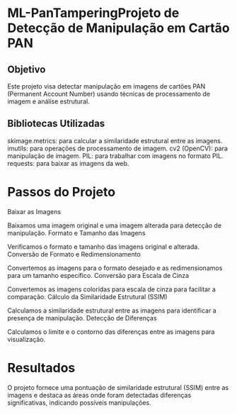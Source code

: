 # ML-PanTamperingProjeto de Detecção de Manipulação em Cartão PAN
## Objetivo
Este projeto visa detectar manipulação em imagens de cartões PAN (Permanent Account Number) usando técnicas de processamento de imagem e análise estrutural.

## Bibliotecas Utilizadas
skimage.metrics: para calcular a similaridade estrutural entre as imagens.
imutils: para operações de processamento de imagem.
cv2 (OpenCV): para manipulação de imagem.
PIL: para trabalhar com imagens no formato PIL.
requests: para baixar as imagens da web.

# Passos do Projeto
Baixar as Imagens

Baixamos uma imagem original e uma imagem alterada para detecção de manipulação.
Formato e Tamanho das Imagens

Verificamos o formato e tamanho das imagens original e alterada.
Conversão de Formato e Redimensionamento

Convertemos as imagens para o formato desejado e as redimensionamos para um tamanho específico.
Conversão para Escala de Cinza

Convertemos as imagens coloridas para escala de cinza para facilitar a comparação.
Cálculo da Similaridade Estrutural (SSIM)

Calculamos a similaridade estrutural entre as imagens para identificar a presença de manipulação.
Detecção de Diferenças

Calculamos o limite e o contorno das diferenças entre as imagens para visualização.

# Resultados
O projeto fornece uma pontuação de similaridade estrutural (SSIM) entre as imagens e destaca as áreas onde foram detectadas diferenças significativas, indicando possíveis manipulações.
